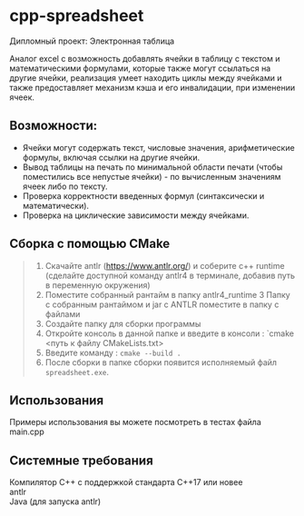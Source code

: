 # cpp-spreadsheet
Дипломный проект: Электронная таблица

Аналог excel c возможность добавлять ячейки в таблицу с текстом и математическими формулами, которые также могут ссылаться на другие ячейки,
реализация умеет находить циклы между ячейками и также предоставляет механизм кэша и его инвалидации, при изменении ячеек.

## Возможности:
* Ячейки могут содержать текст, числовые значения, арифметические формулы, включая ссылки на другие ячейки.
* Вывод таблицы на печать по минимальной области печати (чтобы поместились все непустые ячейки) - по вычисленным значениям ячеек либо по тексту.
* Проверка корректности введенных формул (синтаксически и математически). 
* Проверка на циклические зависимости между ячейками.

## Сборка с помощью CMake
> 1. Скачайте antlr (https://www.antlr.org/) и соберите c++ runtime (сделайте доступной команду antlr4 в терминале, добавив путь в переменную окружения)
> 2. Поместите собранный рантайм в папку antlr4_runtime
> 3 Папку с собранным рантаймом и jar с ANTLR поместите в папку с файлами
> 4. Создайте папку для сборки программы
> 5. Откройте консоль в данной папке и введите в консоли : `cmake <путь к файлу CMakeLists.txt>
> 6. Введите команду : `cmake --build .` 
> 7. После сборки в папке сборки появится исполняемый файл `spreadsheet.exe`.

## Использования
Примеры использования вы можете посмотреть в тестах файла main.cpp

## Системные требования
Компилятор С++ с поддержкой стандарта C++17 или новее\
antlr\
Java (для запуска antlr)
